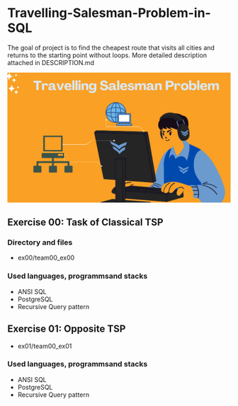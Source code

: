 # Travelling-Salesman-Problem-in-SQL
The goal of project is to find the cheapest route that visits all cities and returns to the starting point without loops. More detailed description attached in DESCRIPTION.md  
  
![](images/1.png)  
## Exercise 00: Task of Classical TSP  
### Directory and files  
- ex00/team00_ex00
### Used languages, programms ​​and stacks  
- ANSI SQL
- PostgreSQL
- Recursive Query pattern
## Exercise 01: Opposite TSP  
- ex01/team00_ex01
### Used languages, programms ​​and stacks  
- ANSI SQL
- PostgreSQL
- Recursive Query pattern
